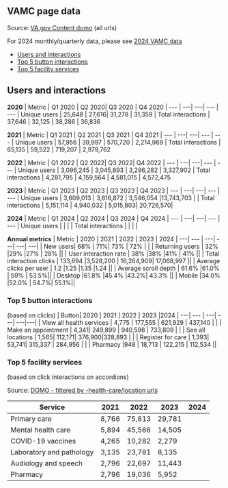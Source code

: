 ## VAMC page data
Source: [VA.gov Content domo](https://va-gov.domo.com/page/426422632) (all urls)

For 2024 monthly/quarterly data, please see [2024 VAMC data](https://github.com/department-of-veterans-affairs/va.gov-team/blob/master/products/facilities/medical-centers/analytics/2024-vamc-data.md)

- [Users and interactions](#users-and-interactions)
- [Top 5 button interactions](#top-5-button-interactions)
- [Top 5 facility services](#top-5-facility-services)

## Users and interactions
**2020**
| Metric | Q1 2020 | Q2	2020|  Q3 2020 | Q4 2020
| --- | ---| ---|  --- | ---
| Unique users	| 25,648	| 27,616| 	31,278 |	31,359
| Total interactions	| 37,646	| 32,125	| 38,286	| 36,836

**2021**
| 	Metric	| 	Q1 2021 	|	Q2 2021	| 	Q3 2021	| 	Q4 2021
| --- | ---| ---|  --- | ---
| 	Unique users	| 	57,956	|	39,997	| 	570,720	| 	2,214,969
| 	Total interactions	| 	65,135	|	59,522	| 	719,207	| 	2,979,762

**2022**
| 	Metric	| 	Q1 2022 	|	Q2 2022| 	Q3 2022| 	Q4 2022
| --- | ---| ---|  --- | ---
| 	Unique users	| 	3,096,245	|	3,045,893	| 	3,296,282	| 	3,327,902
| 	Total interactions	| 	4,281,795	|	4,159,564	| 	4,581,015	| 	4,572,475

**2023**
| 	Metric	| 	Q1 2023	| 	Q2 2023	| 	Q3 2023 | Q4 2023
| --- | ---| ---|  --- | ---
| 	Unique users	| 	3,609,013	| 	3,616,872	| 	3,546,054 |13,743,703 |
| 	Total interactions	| 	5,151,114	| 	4,940,032	| 	5,015,803| 20,726,570|

**2024**
| 	Metric	| 	Q1 2024	| 	Q2 2024	| 	Q3 2024 | Q4 2024
| --- | ---| ---|  --- | ---
| 	Unique users	| | | 
| 	Total interactions	| | | |	

**Annual metrics**
| Metric | 2020 | 2021 | 2022 | 2023 | 2024
| ---| --- | ---| ---| ---| ---|
| New users| 68% | 71%| 73% | 72% | |
| Returning users | 32% |29% |27% | 28% ||
| User interaction rate | 38% |38%  |41% | 41% ||
| Total interaction clicks | 133,694 |3,528,200 | 16,264,909| 17,068,997 ||
| Average clicks per user | 1.2 |1.25 |1.35 |1.24 ||
| Average scroll depth | 61.6% |61.0% | 59% | 53.5%||
| Desktop |61.8% |45.4% |43.2%| 43.3% ||
| Mobile |34.0% |52.0% | 54.7%| 55.1%||

### Top 5 button interactions 
(based on clicks)
| Button|  2020 | 2021 | 2022 | 2023 |2024
| ---| --- | ---| ---| ---|---|
| View all health services | 4,775 | 177,555 | 621,929 | 437,140 | |
| Make an appointment | 4,341| 249,899 | 940,598 | 733,809 | |
| See all locations | 1,565| 112,171|  376,900|328,893 | |
| Register for care | 1,393| 53,741| 315,337 | 284,956 | |
| Pharmacy |948 | 18,713 | 122,215 | 112,534 ||

### Top 5 facility services 
(based on click interactions on accordions)

Source: [DOMO - filtered by -health-care/location urls](https://va-gov.domo.com/page/426422632)

|Service | 2021 | 2022 | 2023 | 2024
| ---| --- | ---| ---| ---|
| Primary care| 8,766 | 75,813|29,781 | |
| Mental health care| 5,894 | 45,566| 14,505||
| COVID-19 vaccines| 4,265 | 10,282| 2,279| |
| Laboratory and pathology| 3,135 | 23,781|8,135 ||
| Audiology and speech | 2,796 | 22,697 | 11,443||
| Pharmacy |2,796 | 19,036 | 5,952 | |




